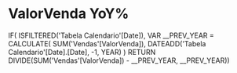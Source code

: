 # ValorVenda YoY%  
 IF(
    ISFILTERED('Tabela Calendario'[Date]),
    VAR __PREV_YEAR =
        CALCULATE(
            SUM('Vendas'[ValorVenda]),
            DATEADD('Tabela Calendario'[Date].[Date], -1, YEAR)
        )
    RETURN
        DIVIDE(SUM('Vendas'[ValorVenda]) - __PREV_YEAR, __PREV_YEAR))
